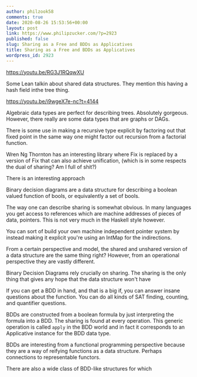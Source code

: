 ```yaml
---
author: philzook58
comments: true
date: 2020-08-26 15:53:56+00:00
layout: post
link: https://www.philipzucker.com/?p=2923
published: false
slug: Sharing as a Free and BDDs as Applicatives
title: Sharing as a Free and BDDs as Applicatives
wordpress_id: 2923
---
```






https://youtu.be/RG3J1RQqwXU














Some Lean talkin about shared data structures. They mention this having a hash field inthe tree thing.








https://youtu.be/i9wgeX7e-nc?t=4144














Algebraic data types are perfect for describing trees. Absolutely gorgeous. However, there really are some data types that are graphs or DAGs.







There is some use in making a recursive type explicit by factoring out that fixed point in the same way one might factor out recursion from a factorial function.







Wren Ng Thornton has an interesting library where Fix is replaced by a version of Fix that can also achieve unification, (which is in some respects the dual of sharing? Am I full of shit?)







There is an interesting approach







Binary decision diagrams are a data structure for describing a boolean valued function of bools, or equivalently a set of bools.







The way one can describe sharing is somewhat obvious. In many languages you get access to references which are machine addresses of pieces of data, pointers. This is not very much in the Haskell style however.







You can sort of build your own machine independent pointer system by instead making it explicit you're using an IntMap for the indirections.







From a certain perspective and model, the shared and unshared version of a data structure are the same thing right? However, from an operational perspective they are vastly different.







Binary Decision Diagrams rely crucially on sharing. The sharing is the only thing that gives any hope that the data structure won't have 







If you can get a BDD in hand, and that is a big if, you can answer insane questions about the function. You can do all kinds of SAT finding, counting, and quantifier questions.







BDDs are constructed from a boolean formula by just interpreting the formula into a BDD. The sharing is found at every operation. This generic operation is called `apply` in the BDD world and in fact it corresponds to  an Applicative instance for the BDD data type.







BDDs are interesting from a functional programming perspective because they are a way of reifying functions as a data structure. Perhaps connections to representable functors.







There are also a wide class of BDD-like structures for which



